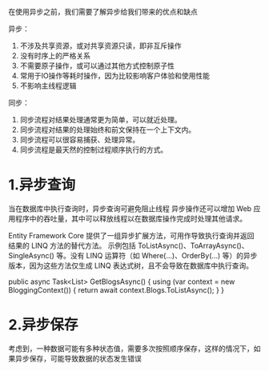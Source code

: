 在使用异步之前，我们需要了解异步给我们带来的优点和缺点

异步：
1. 不涉及共享资源，或对共享资源只读，即非互斥操作
2. 没有时序上的严格关系
3. 不需要原子操作，或可以通过其他方式控制原子性
4. 常用于IO操作等耗时操作，因为比较影响客户体验和使用性能
5. 不影响主线程逻辑

同步：
1. 同步流程对结果处理通常更为简单，可以就近处理。
2. 同步流程对结果的处理始终和前文保持在一个上下文内。
3. 同步流程可以很容易捕获、处理异常。
4. 同步流程是最天然的控制过程顺序执行的方式。


# 1.异步查询

当在数据库中执行查询时，异步查询可避免阻止线程
异步操作还可以增加 Web 应用程序中的吞吐量，其中可以释放线程以在数据库操作完成时处理其他请求。 

Entity Framework Core 提供了一组异步扩展方法，可用作导致执行查询并返回结果的 LINQ 方法的替代方法。 示例包括 ToListAsync()、ToArrayAsync()、SingleAsync() 等。没有 LINQ 运算符（如 Where(...)、OrderBy(...) 等）的异步版本，因为这些方法仅生成 LINQ 表达式树，且不会导致在数据库中执行查询。

public async Task<List<Blog>> GetBlogsAsync()
{
    using (var context = new BloggingContext())
    {
        return await context.Blogs.ToListAsync();
    }
}

# 2.异步保存
考虑到，一种数据可能有多种状态值，需要多次按照顺序保存，这样的情况下，如果异步保存，可能导致数据的状态发生错误

